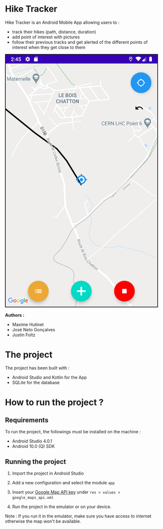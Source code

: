 # Hike Tracker

Hike Tracker is an Android Mobile App allowing users to :

- track their hikes (path, distance, duration)
- add point of interest with pictures
- follow their previous tracks and get alerted of the different points of interest when they get close to them

![Screen](img/screen.png)

**Authors :**

- Maxime Hutinet
- José Neto Gonçalves
- Justin Foltz

# The project

The project has been built with :

- Android Studio and Kotlin for the App
- SQLite for the database 

# How to run the project ?

## Requirements

To run the project, the followings must be installed on the machine :

- Android Studio 4.0.1
- Android 10.0 (Q) SDK

## Running the project

1. Import the project in Android Studio

2. Add a new configuration and select the module `app`

3. Insert your [Google Map API key](https://developers.google.com/maps/documentation/android-sdk/start#get-key) under `res > values > google_maps_api.xml` 

4. Run the project in the emulator or on your device.

Note : If you run it in the emulator, make sure you have access to internet otherwise the map won't be available.

